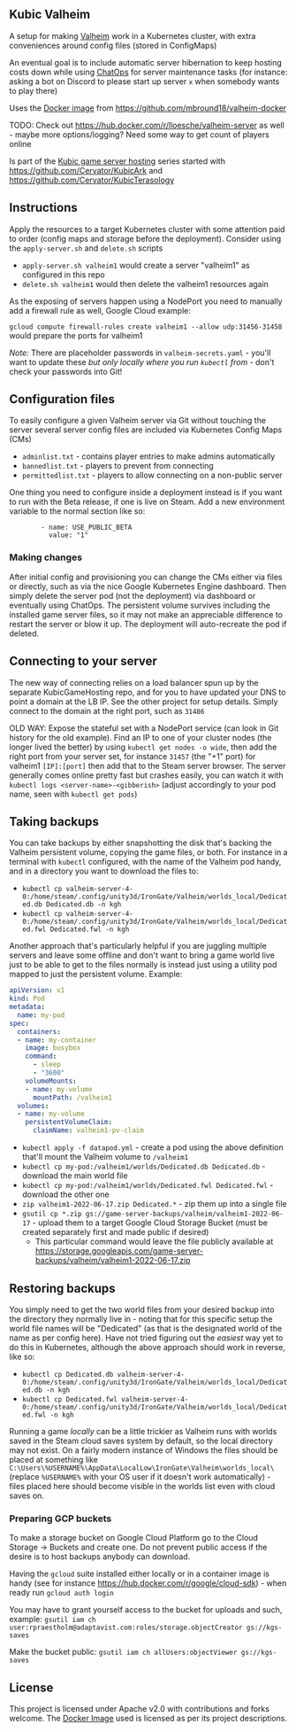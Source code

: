 ## Kubic Valheim

A setup for making [Valheim](https://www.valheimgame.com/) work in a Kubernetes cluster, with extra conveniences around config files (stored in ConfigMaps)

An eventual goal is to include automatic server hibernation to keep hosting costs down while using [ChatOps](https://docs.stackstorm.com/chatops/chatops.html) for server maintenance tasks (for instance: asking a bot on Discord to please start up server `x` when somebody wants to play there)

Uses the [Docker image](https://hub.docker.com/r/mbround18/valheim) from https://github.com/mbround18/valheim-docker

TODO: Check out https://hub.docker.com/r/lloesche/valheim-server as well - maybe more options/logging? Need some way to get count of players online

Is part of the [Kubic game server hosting](https://github.com/Cervator/KubicGameHosting) series started with https://github.com/Cervator/KubicArk and https://github.com/Cervator/KubicTerasology


## Instructions

Apply the resources to a target Kubernetes cluster with some attention paid to order (config maps and storage before the deployment). Consider using the `apply-server.sh` and `delete.sh` scripts

* `apply-server.sh valheim1` would create a server "valheim1" as configured in this repo
* `delete.sh valheim1` would then delete the valheim1 resources again

As the exposing of servers happen using a NodePort you need to manually add a firewall rule as well, Google Cloud example:

`gcloud compute firewall-rules create valheim1 --allow udp:31456-31458` would prepare the ports for valheim1

*Note:* There are placeholder passwords in `valheim-secrets.yaml` - you'll want to update these _but only locally where you run `kubectl` from_ - don't check your passwords into Git!


## Configuration files

To easily configure a given Valheim server via Git without touching the server several server config files are included via Kubernetes Config Maps (CMs)

* `adminlist.txt` - contains player entries to make admins automatically
* `bannedlist.txt` - players to prevent from connecting
* `permittedlist.txt` - players to allow connecting on a non-public server

One thing you need to configure inside a deployment instead is if you want to run with the Beta release, if one is live on Steam. Add a new environment variable to the normal section like so:

```
        - name: USE_PUBLIC_BETA
          value: "1"
```

### Making changes

After initial config and provisioning you can change the CMs either via files or directly, such as via the nice Google Kubernetes Engine dashboard. Then simply delete the server pod (not the deployment) via dashboard or eventually using ChatOps. The persistent volume survives including the installed game server files, so it may not make an appreciable difference to restart the server or blow it up. The deployment will auto-recreate the pod if deleted.


## Connecting to your server

The new way of connecting relies on a load balancer spun up by the separate KubicGameHosting repo, and for you to have updated your DNS to point a domain at the LB IP. See the other project for setup details. Simply connect to the domain at the right port, such as `31486`

OLD WAY: Expose the stateful set with a NodePort service (can look in Git history for the old example). Find an IP to one of your cluster nodes (the longer lived the better) by using `kubectl get nodes -o wide`, then add the right port from your server set, for instance `31457` (the "+1" port) for valheim1 `[IP]:[port]` then add that to the Steam server browser. The server generally comes online pretty fast but crashes easily, you can watch it with `kubectl logs <server-name>-<gibberish>` (adjust accordingly to your pod name, seen with `kubectl get pods`)

## Taking backups

You can take backups by either snapshotting the disk that's backing the Valheim persistent volume, copying the game files, or both. For instance in a terminal with `kubectl` configured, with the name of the Valheim pod handy, and in a directory you want to download the files to:

* `kubectl cp valheim-server-4-0:/home/steam/.config/unity3d/IronGate/Valheim/worlds_local/Dedicated.db Dedicated.db -n kgh`
* `kubectl cp valheim-server-4-0:/home/steam/.config/unity3d/IronGate/Valheim/worlds_local/Dedicated.fwl Dedicated.fwl -n kgh`

Another approach that's particularly helpful if you are juggling multiple servers and leave some offline and don't want to bring a game world live just to be able to get to the files normally is instead just using a utility pod mapped to just the persistent volume. Example:

```datapod.yml
apiVersion: v1
kind: Pod
metadata:
  name: my-pod
spec:
  containers:
  - name: my-container
    image: busybox
    command:
      - sleep
      - "3600"
    volumeMounts:
    - name: my-volume
      mountPath: /valheim1
  volumes:
  - name: my-volume
    persistentVolumeClaim:
      claimName: valheim1-pv-claim
```

* `kubectl apply -f datapod.yml` - create a pod using the above definition that'll mount the Valheim volume to `/valheim1`
* `kubectl cp my-pod:/valheim1/worlds/Dedicated.db Dedicated.db` - download the main world file
* `kubectl cp my-pod:/valheim1/worlds/Dedicated.fwl Dedicated.fwl` - download the other one
* `zip valheim1-2022-06-17.zip Dedicated.*` - zip them up into a single file
* `gsutil cp *.zip gs://game-server-backups/valheim/valheim1-2022-06-17` - upload them to a target Google Cloud Storage Bucket (must be created separately first and made public if desired)
  * This particular command would leave the file publicly available at https://storage.googleapis.com/game-server-backups/valheim/valheim1-2022-06-17.zip

## Restoring backups

You simply need to get the two world files from your desired backup into the directory they normally live in - noting that for this specific setup the world file names will be "Dedicated" (as that is the designated world of the name as per config here). Have not tried figuring out the _easiest_ way yet to do this in Kubernetes, although the above approach should work in reverse, like so:

* `kubectl cp Dedicated.db valheim-server-4-0:/home/steam/.config/unity3d/IronGate/Valheim/worlds_local/Dedicated.db -n kgh`
* `kubectl cp Dedicated.fwl valheim-server-4-0:/home/steam/.config/unity3d/IronGate/Valheim/worlds_local/Dedicated.fwl -n kgh`

Running a game _locally_ can be a little trickier as Valheim runs with worlds saved in the Steam cloud saves system by default, so the local directory may not exist. On a fairly modern instance of Windows the files should be placed at something like `C:\Users\%USERNAME%\AppData\LocalLow\IronGate\Valheim\worlds_local\` (replace `%USERNAME%` with your OS user if it doesn't work automatically) - files placed here should become visible in the worlds list even with cloud saves on.

### Preparing GCP buckets

To make a storage bucket on Google Cloud Platform go to the Cloud Storage -> Buckets and create one. Do not prevent public access if the desire is to host backups anybody can download.

Having the `gcloud` suite installed either locally or in a container image is handy (see for instance https://hub.docker.com/r/google/cloud-sdk) - when ready run `gcloud auth login`

You may have to grant yourself access to the bucket for uploads and such, example: `gsutil iam ch user:rpraestholm@adaptavist.com:roles/storage.objectCreator gs://kgs-saves`

Make the bucket public: `gsutil iam ch allUsers:objectViewer gs://kgs-saves`


## License

This project is licensed under Apache v2.0 with contributions and forks welcome. The [Docker Image](https://github.com/mbround18/valheim-docker) used is licensed as per its project descriptions.
